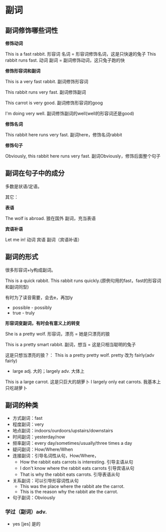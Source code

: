 # 副词

## 副词修饰哪些词性

**修饰动词**

This is a fast  rabbit.
          形容词 名词 = 形容词修饰名词，这是只快速的兔子
This rabbit runs fast.
            动词  副词  = 副词修饰动词，这只兔子跑的快

**修饰形容词和副词**

This is a very fast rabbit.
          副词修饰形容词
          
This rabbit runs very fast.
                 副词修饰副词

This carrot is very good.
               副词修饰形容词的goog

I'm doing very well.
          副词修饰副词的well(well的形容词还是good)

**修饰名词**

This rabbit here runs very fast.
            副词here，修饰名词rabbit

**修饰句子**

Obviously, this rabbit here runs very fast.
副词Obviously，修饰后面整个句子


## 副词在句子中的成分

多数是状语/定语。

其它：

**表语**

The wolf is abroad. 狼在国外
            副词，充当表语

**宾语补语**

Let  me  in!
动词 宾语  副词（宾语补语）

## 副词的形式

很多形容词+ly构成副词。

This is a quick rabbit.
This rabbit runs quickly.(原例句用的fast，fast的形容词和副词同型)

有时为了读音需要，会去e，再加ly
- possible - possibly
- true - truly

**形容词变副词，有时会有意义上的转变**

She is a pretty wolf.
         形容词，漂亮 = 她是只漂亮的狼

This is a pretty smart rabbit.
          副词，想当 = 这是只相当聪明的兔子

这是只想当漂亮的狼？：
This is a pretty pretty wolf.
          pretty 改为 fairly(adv fairly)

- large adj. 大的；largely adv. 大体上

This is a large carrot. 这是只巨大的胡萝卜
I largely only eat carrots. 我基本上只吃胡萝卜

## 副词的种类

- 方式副词：fast
- 程度副词：very
- 地点副词：indoors/ourdoors/upstairs/downstairs
- 时间副词：yesterday/now
- 频率副词：every day/sometimes/usually/three times a day
- 疑问副词：How/Where/When
- 连接副词：引导名词性从句，How/Where，
    - How the rabbit eats carrots is interesting.
      引导主语从句
    - I don't know where the rabbit eats carrots
                   引导宾语从句
    - That is why the rabbit eats carrots.
             引导表语从句
- 关系副词：可以引导形容词性从句
    - This was the place where the rabbit ate the carrot.
    - This is the reason why the rabbit ate the carrot.
- 句子副词：Obviously

### 学过（副词）adv.

- yes [jes] 是的